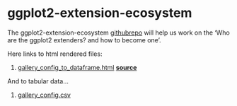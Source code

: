 
<!-- README.md is generated from README.Rmd. Please edit that file -->

# ggplot2-extension-ecosystem

<!-- badges: start -->
<!-- badges: end -->

The ggplot2-extension-ecosystem
[githubrepo](https://github.com/EvaMaeRey/ggplot2-extension-ecosystem)
will help us work on the ‘Who are the ggplot2 extenders? and how to
become one’.

Here links to html rendered files:

1.  [gallery_config_to_dataframe.html](https://evamaerey.github.io/ggplot2-extension-ecosystem/gallery_config_to_dataframe.html)
    **[source](https://github.com/evamaerey/ggplot2-extension-ecosystem/blob/master/gallery_config_to_dataframe.Rmd)**

And to tabular data…

1.  [gallery_config.csv](https://evamaerey.github.io/ggplot2-extension-ecosystem/gallery_config.csv)
